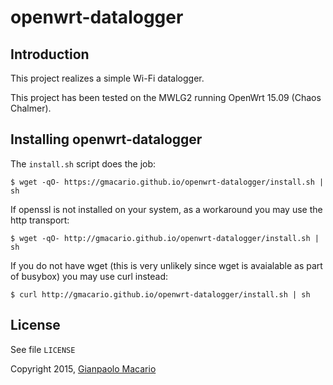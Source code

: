 openwrt-datalogger
==================

Introduction
------------

This project realizes a simple Wi-Fi datalogger.

This project has been tested on the MWLG2 running OpenWrt 15.09 (Chaos Chalmer).


Installing openwrt-datalogger
-----------------------------

The `install.sh` script does the job:

```
$ wget -qO- https://gmacario.github.io/openwrt-datalogger/install.sh | sh
```

If openssl is not installed on your system, as a workaround you may use the http transport:

```
$ wget -qO- http://gmacario.github.io/openwrt-datalogger/install.sh | sh
```

If you do not have wget (this is very unlikely since wget is avaialable as part of busybox) you may use curl instead:

```
$ curl http://gmacario.github.io/openwrt-datalogger/install.sh | sh
```

License
-------

See file `LICENSE`

Copyright 2015, [Gianpaolo Macario](https://gmacario.github.io/)

<!-- EOF -->
